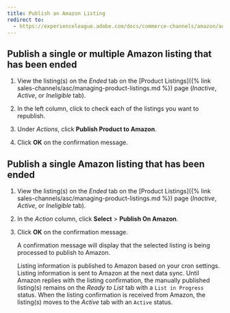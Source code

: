 ```yaml
---
title: Publish an Amazon Listing
redirect to:
  - https://experienceleague.adobe.com/docs/commerce-channels/amazon/admin-listings/actions/publish-listings-manually.html
---
```


## Publish a single or multiple Amazon listing that has been ended

1. View the listing(s) on the _Ended_ tab on the [Product Listings]({% link sales-channels/asc/managing-product-listings.md %}) page (_Inactive_, _Active_, or _Ineligible_ tab).

1. In the left column, click to check each of the listings you want to republish.

1. Under _Actions_, click **Publish Product to Amazon**.

1. Click **OK** on the confirmation message.

## Publish a single Amazon listing that has been ended

1. View the listing(s) on the _Ended_ tab on the [Product Listings]({% link sales-channels/asc/managing-product-listings.md %}) page (_Inactive_, _Active_, or _Ineligible_ tab).

1. In the _Action_ column, click **Select** > **Publish On Amazon**.

1. Click **OK** on the confirmation message.

    A confirmation message will display that the selected listing is being processed to publish to Amazon.

    Listing information is published to Amazon based on your cron settings. Listing information is sent to Amazon at the next data sync. Until Amazon replies with the listing confirmation, the manually published listing(s) remains on the _Ready to List_ tab with a `List in Progress` status. When the listing confirmation is received from Amazon, the listing(s) moves to the _Active_ tab with an `Active` status.
